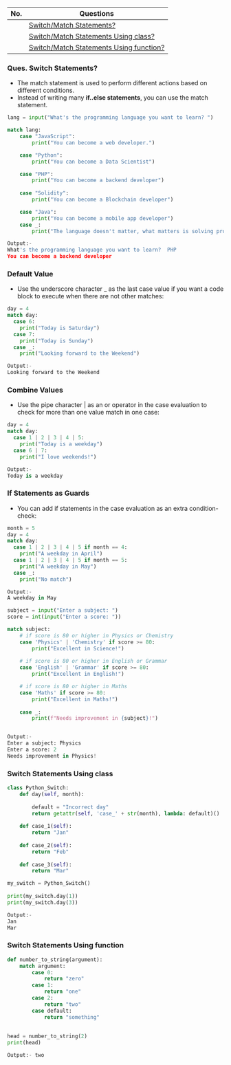 |  No.  | Questions                                                              |
| :---: | ---------------------------------------------------------------------- |
|       | [Switch/Match Statements?](#ques-switch-statements)                          |
|       | [Switch/Match Statements Using class?](#switch-statements-using-class)       |
|       | [Switch/Match Statements Using function?](#switch-statements-using-function) |

### Ques. Switch Statements?
* The match statement is used to perform different actions based on different conditions.
* Instead of writing many **if..else statements**, you can use the match statement.
```python
lang = input("What's the programming language you want to learn? ")

match lang:
    case "JavaScript":
        print("You can become a web developer.")

    case "Python":
        print("You can become a Data Scientist")

    case "PHP":
        print("You can become a backend developer")
    
    case "Solidity":
        print("You can become a Blockchain developer")

    case "Java":
        print("You can become a mobile app developer")
    case _:
        print("The language doesn't matter, what matters is solving problems.")

Output:-
What's the programming language you want to learn?  PHP
You can become a backend developer
```

### Default Value
* Use the underscore character _ as the last case value if you want a code block to execute when there are not other matches:
```python
day = 4
match day:
  case 6:
    print("Today is Saturday")
  case 7:
    print("Today is Sunday")
  case _:
    print("Looking forward to the Weekend")

Output:-
Looking forward to the Weekend
```

### Combine Values
* Use the pipe character | as an or operator in the case evaluation to check for more than one value match in one case:
```python
day = 4
match day:
  case 1 | 2 | 3 | 4 | 5:
    print("Today is a weekday")
  case 6 | 7:
    print("I love weekends!")

Output:-
Today is a weekday
```

### If Statements as Guards
* You can add if statements in the case evaluation as an extra condition-check:
```python
month = 5
day = 4
match day:
  case 1 | 2 | 3 | 4 | 5 if month == 4:
    print("A weekday in April")
  case 1 | 2 | 3 | 4 | 5 if month == 5:
    print("A weekday in May")
  case _:
    print("No match")

Output:-
A weekday in May
```
```python
subject = input("Enter a subject: ")
score = int(input("Enter a score: "))

match subject:
    # if score is 80 or higher in Physics or Chemistry
    case 'Physics' | 'Chemistry' if score >= 80:
        print("Excellent in Science!")
        
    # if score is 80 or higher in English or Grammar
    case 'English' | 'Grammar' if score >= 80:
        print("Excellent in English!")

    # if score is 80 or higher in Maths
    case 'Maths' if score >= 80:
        print("Excellent in Maths!")
        
    case _:
        print(f"Needs improvement in {subject}!")


Output:-
Enter a subject: Physics
Enter a score: 2
Needs improvement in Physics!
```


### Switch Statements Using class
```python
class Python_Switch:
    def day(self, month):
 
        default = "Incorrect day" 
        return getattr(self, 'case_' + str(month), lambda: default)()
 
    def case_1(self):
        return "Jan"
 
    def case_2(self):
        return "Feb"
 
    def case_3(self):
        return "Mar"

my_switch = Python_Switch()
 
print(my_switch.day(1))
print(my_switch.day(3))

Output:-
Jan
Mar
```

### Switch Statements Using function
```python
def number_to_string(argument):
    match argument:
        case 0:
            return "zero"
        case 1:
            return "one"
        case 2:
            return "two"
        case default:
            return "something"
  
 
head = number_to_string(2)
print(head)

Output:- two
```